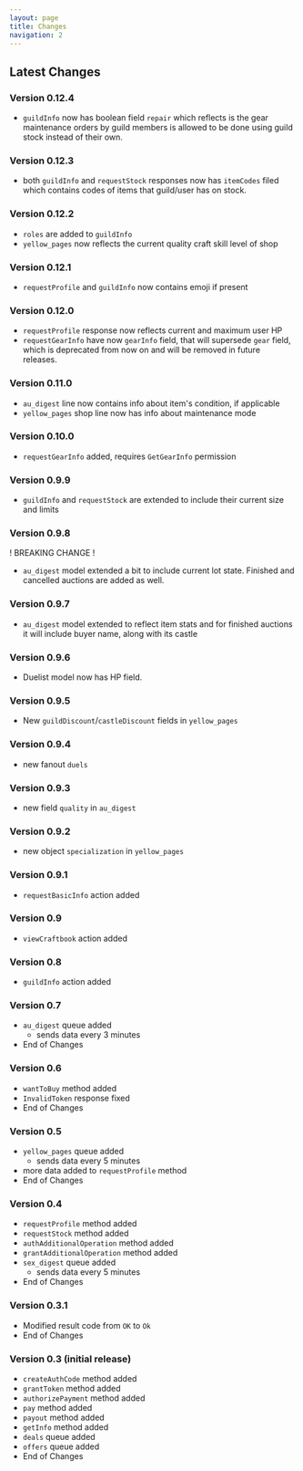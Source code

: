 ```yaml
---
layout: page
title: Changes
navigation: 2
---
```



## Latest Changes
### **Version 0.12.4**
- `guildInfo` now has boolean field `repair` which reflects is the gear maintenance orders by guild members is allowed to be done using guild stock instead of their own. 
### **Version 0.12.3**
- both `guildInfo` and `requestStock` responses now has `itemCodes` filed which contains codes of items that guild/user has on stock.
### **Version 0.12.2**
- `roles` are added to `guildInfo`
- `yellow_pages` now reflects the current quality craft skill level of shop
### **Version 0.12.1**
- `requestProfile` and `guildInfo` now contains emoji if present
### **Version 0.12.0**
- `requestProfile` response now reflects current and maximum user HP
- `requestGearInfo` have now `gearInfo` field, that will supersede `gear` field, which is deprecated from now on and will be removed in future releases.
### **Version 0.11.0**
- `au_digest` line now contains info about item's condition, if applicable
- `yellow_pages` shop line now has info about maintenance mode
### **Version 0.10.0**
- `requestGearInfo` added, requires `GetGearInfo` permission
### **Version 0.9.9**
- `guildInfo` and `requestStock` are extended to include their current size and limits
### **Version 0.9.8**
! BREAKING CHANGE ! 
- `au_digest` model extended a bit to include current lot state. Finished and cancelled auctions are added as well.
### **Version 0.9.7**
- `au_digest` model extended to reflect item stats and for finished auctions it will include buyer name, along with its castle
### **Version 0.9.6**
- Duelist model now has HP field.
### **Version 0.9.5**
- New `guildDiscount`/`castleDiscount` fields in `yellow_pages`
### **Version 0.9.4**
- new fanout `duels`
### **Version 0.9.3**
- new field `quality` in `au_digest`
### **Version 0.9.2**
- new object `specialization` in `yellow_pages`
### **Version 0.9.1**
- `requestBasicInfo` action added
### **Version 0.9**
- `viewCraftbook` action added
### **Version 0.8**
- `guildInfo` action added
### **Version 0.7**
- `au_digest` queue added
  - sends data every 3 minutes
- End of Changes
### **Version 0.6**
- `wantToBuy` method added
- `InvalidToken` response fixed
- End of Changes
### **Version 0.5**
- `yellow_pages` queue added
  - sends data every 5 minutes
- more data added to `requestProfile` method
- End of Changes
### **Version 0.4**
- `requestProfile` method added
- `requestStock` method added
- `authAdditionalOperation` method added
- `grantAdditionalOperation` method added
- `sex_digest` queue added
  - sends data every 5 minutes
- End of Changes
### **Version 0.3.1**
- Modified result code from `OK` to `Ok`
- End of Changes
### **Version 0.3** (initial release)
- `createAuthCode` method added
- `grantToken` method added
- `authorizePayment` method added
- `pay` method added
- `payout` method added
- `getInfo` method added
- `deals` queue added
- `offers` queue added
- End of Changes
